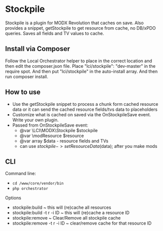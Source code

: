 # Stockpile

Stockpile is a plugin for MODX Revolution that caches on save. Also provides a snippet, getStockpile
to get resource from cache, no DB/xPDO queries. Saves all fields and TV values to cache.

## Install via Composer

Follow the Local Orchestrator helper to place in the correct location and then edit the composer.json file. Place 
"lci/stockpile": "dev-master" in the require spot. And then put "lci/stockpile" in the auto-install array. And then 
run composer install.

## How to use

 - Use the getStockpile snippet to process a chunk form cached resource data or it can send the cached resource 
fields/tvs data to placeholders
 - Customize what is cached on saved via the OnStockpileSave event. Write your own plugin.
 - Passed from OnStockpileSave event: 
    - @var \LCI\MODX\Stockpile $stockpile
    - @var \modResource $resource
    - @var array $data - resource fields and TVs
    - can use $stockpile->setResourceData($data); after you make mods
 
## CLI

Command line:

 - ```cd /www/core/vendor/bin```
 - ```php orchestrator```
 
Options
 
 - stockpile:build ~ this will (re)cache all resources
 - stockpile:build -t r -i ID ~ this will (re)cache a resource ID
 - stockpile:remove ~ Clear/Remove all stockpile cache
 - stockpile:remove -t r -i ID ~ clear/remove cache for that resource ID